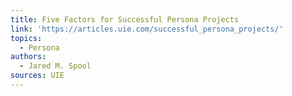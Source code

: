 ```yaml
---
title: Five Factors for Successful Persona Projects
link: 'https://articles.uie.com/successful_persona_projects/'
topics:
  - Persona
authors:
  - Jared M. Spool
sources: UIE
---
```


